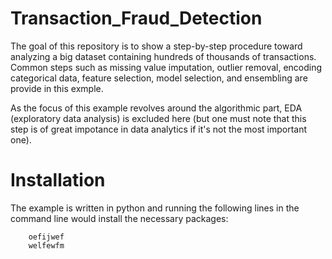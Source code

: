 # Transaction_Fraud_Detection

The goal of this repository is to show a step-by-step procedure toward analyzing a big dataset containing hundreds of thousands of transactions. Common steps such as missing value imputation, outlier removal, encoding categorical data, feature selection, model selection, and ensembling are provide in this exmple.

As the focus of this example revolves around the algorithmic part, EDA (exploratory data analysis) is excluded here (but one must note that this step is of great impotance in data analytics if it's not the most important one).

# Installation
The example is written in python and running the following lines in the command line would install the necessary packages:

        oefijwef
        welfewfm
        
